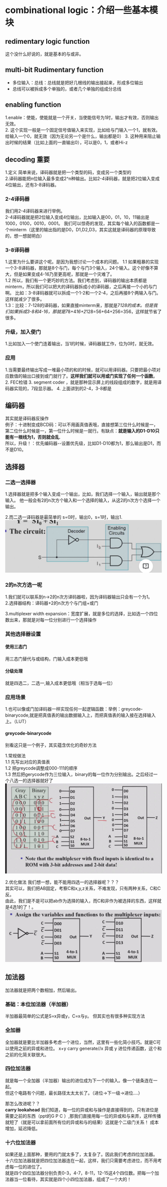 # combinational logic：介绍一些基本模块

## redimentary logic function

这个没什么好说的，就是基本的与或非。

## multi-bit Rudimentary function

- 多位输入：总线：总线就是把好几根线的输出接起来，形成多位输出
- 总线可以被拆成多个单独的，或者几个单独的组成分总线

## enabling function

1.enable：使能，使能就是一个开关，当使能信号为1时，输出才有效，否则输出无效。  
2. 这个实现一般是一个固定信号值输入来实现，比如给与门输入一个1，就有效。给输入一个0，就无效（因为无论另一个是什么，输出都是0）
3. 这种用来阻止输出时候的结果（比如上面的一直输出0），可以是0，1，或者Hi-z

## decoding 重要

1.定义 简单来说，译码器就是把一个类型的码，变成另一个类型的  
2.译码器能把n位输入最多变成2^n种输出。比如2-4译码器，就是把2位输入变成4位输出，还有3-8译码器。  

### 2-4译码器

我们用2-4译码器来进行举例。  
2-4译码器就是把2位输入变成4位输出，比如输入是00，01，10，11输出是1000，0100，0010，0001。
我们可以惊奇的发现，其实每个输入的函数都是一个minterm（这里的输出指的是D0，D1,D2,D3，其实这就是译码器的原理导致的，想一想就明白）

### 3-8译码器

1.这里为什么要讲这个呢。是因为我想讨论一个成本的问题。
1.1 如果粗暴的实现一个3-8译码器，那就是8个与门，每个与门3个输入，24个输入。这个好像不算大，但是如果变成4-16乃至更高呢，那就是一个灾难了。  
1.2 所以，我们有一个更巧妙的方法。我们考虑到，译码器的输出本质都是minterm，所以我们可以把大的译码器拆成小的译码器，之后再接一个小的与门啊。 比如：3-8译码器就可以拆成一个1-2和一个2-4，之后再接8个两输入与门。这样就减少了很多。  
1.3：比较：7-128的译码器，如果直接minterm来，那就是7*128的成本。但是我们如果拆成3-8和4-16，那就是7*8+4*16+2*128=56+64+256=356，这样就节省了很多。

### 升级，加入使门

1.比如加入一个使门连着输出，当1的时候，译码器就工作，位为0时，就无效。

### 应用

1.当需要最终输出写成一堆最小项的和的时候，就可以用译码器。只要把最小项对应数值的输出口接到或门就行了。**这样我们就可以用或门实现了任何一个函数**。  
2. FEC检错
3. segment coder ，就是那种显示屏上的线段组成的数字，就是用译码器实现的，7段显示器。
4. 上面讲到的2-4，3-8都是

## 编码器

其实就是译码器反操作  
例子：十进制变成BCD码：可以不用画真值表哦，直接想第三位什么时候是一，第二位什么时候是一，第一位什么时候是一就行。有缺点：**就是输入的D1-D10只能有一根线为1，否则就会乱**.  
所以，升级！：优先编码器--设置优先级，比如D1-D10都为1，那么输出是D1，而不是D10。

## 选择器

### 二选一选择器

1.选择器就是把多个输入变成一个输出，比如，我们选择一个输入，输出就是那个输入。
他一般会有2的n次方个输入和一个选择的输入，从这2的n次方个选择一个输出。

2.而二选一译码器是最简单的
s=0时，输出0，s=1时，输出1.
![alt text](IMAGE.jpg)

### 2的n次方选一呢

1.我们就可以联系到n->2的n次方译码器啦，因为译码器输出只会有一个为1。  
2.选择器结构：译码器+2的n次方个与门组+或门

3.multiplexer width expansion：宽度扩展，就是多位的选择，比如选一个四位数出来，那就是对每一位分别进行一个选择操作

### 其他选择器设置

#### 使用三态门

用三态门替代与或结构，门输入成本更低哦

#### 分级处理

就是四选二，二选一,输入成本更低哦（相当于选每一位）

### 应用场景

1.也可以像或门加译码器一样实现任何一起逻辑函数：举例：greycode-binarycode,就是把真值表的输出数据输入上，而把真值表的输入接在选择输入上。（LUT）

#### greycode-binarycode

别看这只是一个例子，其实蕴含优化的奇妙方法

1.常规做法  
1.1 先写出对应的真值表  
1.2 把greycode调整成000-111的顺序  
1.3 然后把gerycode作为三位输入，binary的每一位作为分别输出。之后经过一个八选一的选择器就好了![alt text](image_2.jpg)  

2.优化做法
我们想一想，能不能用四选一的选择器呢？？？  
其实可以，我们把AB固定，考察C和x,y,z关系，不难发现，只有两种关系，C和C反。  
由此，我们是不是可以把ab作为选择的输入，而C和非作为被选择的东西，这样就是4选1的了！。![alt text](you.jpg)

## 加法器

加法器就是把两个数相加，然后输出。

### 基础：本位加法器（半加器）

半加器最简单的公式是S=x异或y，C=x与y。
但其实也有很多种实现方法

### 全加器

全加器就是要比半加器多考虑一个进位，当然，这里有一些化简小技巧。就是C可以使用之前的异或和进位。
x+y carry generate//x 异或 y 进位传递函数，这个和之前的化简关联很大。

### 四位加法器

就是每一个全加器（半加器）输出的进位成为下一个的输入。像一个链条连在一起。  
但这个电路有个问题，最长路径太太太长了。（进位->下一级->进位....）  

那怎么改进呢？？  
**carry lookahead**
我们知道，每一位的异或和与操作是直接得到的，只有进位是需要之前的东西（ppt的G P C ）,那我们直接用每一位的异或和与来弄，这样传播就短了（就是可以拿前面所有位的异或和与的结果）这就是个二级门关系！
成本增加，延迟降低。

### 十六位加法器

如果还是上面那种，要用的门就太多了，太复杂了。因此我们考虑四位加法器。  
十六位加法器就是把四位加法器连在一起，这样，我们只需要考虑进位，而不用考虑每一位的进位了。  
就是四个四位加法器分别负责0-3，4-7，8-11，12-15这4个四位数。把每一个加法器当一位看待，其实就是四个小四位加法器，组成了一个大的！
